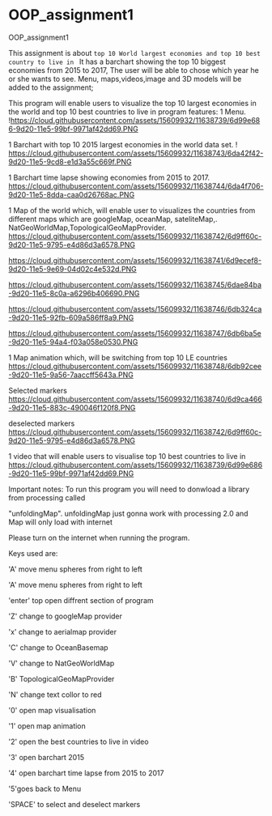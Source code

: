 # OOP_assignment1
OOP_assignment1

This assignment is about `top 10 World largest economies and top 10 best country to live in `
It has a barchart showing the top 10 biggest economies from 2015 to 2017,
The user will be able to chose which year he or she wants to see.
Menu, maps,videos,image and 3D models will be added to the assignment;


 This program will enable users to visualize the top 10 largest economies in the world and top 10 best countries to live in 
 program features:
 1 Menu.
!https://cloud.githubusercontent.com/assets/15609932/11638739/6d99e686-9d20-11e5-99bf-9971af42dd69.PNG

 1 Barchart with top 10 2015 largest economies in the world data set.
 ! https://cloud.githubusercontent.com/assets/15609932/11638743/6da42f42-9d20-11e5-9cd8-e1d3a55c669f.PNG

 1 Barchart time lapse showing economies from 2015 to 2017.
 https://cloud.githubusercontent.com/assets/15609932/11638744/6da4f706-9d20-11e5-8dda-caa0d26768ac.PNG

 1 Map of the world which, will enable user to visualizes the countries from  different maps which are googleMap, oceanMap, sateliteMap,.
NatGeoWorldMap,TopologicalGeoMapProvider.
https://cloud.githubusercontent.com/assets/15609932/11638742/6d9ff60c-9d20-11e5-9795-e4d86d3a6578.PNG

https://cloud.githubusercontent.com/assets/15609932/11638741/6d9ecef8-9d20-11e5-9e69-04d02c4e532d.PNG

https://cloud.githubusercontent.com/assets/15609932/11638745/6dae84ba-9d20-11e5-8c0a-a6296b406690.PNG

https://cloud.githubusercontent.com/assets/15609932/11638746/6db324ca-9d20-11e5-92fb-609a586ff8a9.PNG

https://cloud.githubusercontent.com/assets/15609932/11638747/6db6ba5e-9d20-11e5-94a4-f03a058e0530.PNG

 1 Map animation which, will be switching from top 10 LE countries
 https://cloud.githubusercontent.com/assets/15609932/11638748/6db92cee-9d20-11e5-9a56-7aaccff5643a.PNG

 Selected markers
 https://cloud.githubusercontent.com/assets/15609932/11638740/6d9ca466-9d20-11e5-883c-490046f120f8.PNG

 deselected markers
 https://cloud.githubusercontent.com/assets/15609932/11638742/6d9ff60c-9d20-11e5-9795-e4d86d3a6578.PNG

 1 video that will enable users to visualise top 10 best countries to live in
 https://cloud.githubusercontent.com/assets/15609932/11638739/6d99e686-9d20-11e5-99bf-9971af42dd69.PNG

 

 Important notes:
 To run this program you will need to donwload a library from processing called 

 "unfoldingMap". unfoldingMap just gonna work with processing 2.0 and Map will only load with internet

 Please turn on the internet when running the program.
 
 Keys used are:
 
 
 'A' move menu spheres from right to left 

 'A' move menu spheres from right to left

 'enter' top open diffrent section of program

 'Z' change to googleMap provider

 'x' change to aerialmap provider

 'C' change to OceanBasemap

 'V' change to NatGeoWorldMap

 'B' TopologicalGeoMapProvider

 'N' change text collor to red

 '0' open map visualisation

 '1' open map animation

 '2' open the best countries to live in video

 '3' open barchart 2015

 '4' open barchart time lapse from 2015 to 2017

 '5'goes back to Menu

 'SPACE' to select and deselect markers
